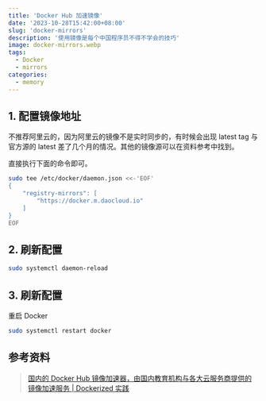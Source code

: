 ```yaml
---
title: 'Docker Hub 加速镜像'
date: '2023-10-28T15:42:00+08:00'
slug: 'docker-mirrors'
description: '使用镜像是每个中国程序员不得不学会的技巧'
image: docker-mirrors.webp
tags:
  - Docker
  - mirrors
categories:
  - memory
---
```


## 1. 配置镜像地址

不推荐阿里云的，因为阿里云的镜像不是实时同步的，有时候会出现 latest tag 与官方源的 latest 差了几个月的情况。其他的镜像源可以在资料参考中找到。

直接执行下面的命令即可。

```bash
sudo tee /etc/docker/daemon.json <<-'EOF'
{
    "registry-mirrors": [
        "https://docker.m.daocloud.io"
    ]
}
EOF
```

## 2. 刷新配置

```bash
sudo systemctl daemon-reload
```

## 3. 刷新配置

重启 Docker

```bash
sudo systemctl restart docker
```

## 参考资料

> [国内的 Docker Hub 镜像加速器，由国内教育机构与各大云服务商提供的镜像加速服务 | Dockerized 实践](https://gist.github.com/y0ngb1n/7e8f16af3242c7815e7ca2f0833d3ea6)
